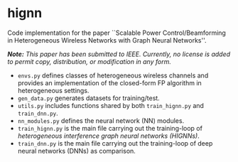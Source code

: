 # hignn
Code implementation for the paper ``Scalable Power Control/Beamforming in Heterogeneous Wireless Networks with Graph Neural Networks''.

***Note:*** *This paper has been submitted to IEEE. Currently, no license is added to permit copy, distribution, or modification in any form.*

- `envs.py` defines classes of heterogeneous wireless channels and provides an implementation of the closed-form FP algorithm in heterogeneous settings.
- `gen_data.py` generates datasets for training/test.
- `utils.py` includes functions shared by both `train_hignn.py` and `train_dnn.py`.
- `nn_modules.py` defines the neural network (NN) modules.
- `train_hignn.py` is the main file carrying out the training-loop of *heterogeneous interference graph neural networks (HIGNNs)*.
- `train_dnn.py` is the main file carrying out the training-loop of deep neural networks (DNNs) as comparison.
